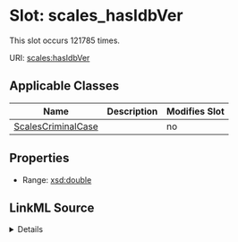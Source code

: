 

# Slot: scales_hasIdbVer




This slot occurs 121785 times.


URI: [scales:hasIdbVer](http://schemas.scales-okn.org/rdf/scales#hasIdbVer)



<!-- no inheritance hierarchy -->





## Applicable Classes

| Name | Description | Modifies Slot |
| --- | --- | --- |
| [ScalesCriminalCase](../classes/ScalesCriminalCase.md) |  |  no  |







## Properties

* Range: [xsd:double](http://www.w3.org/2001/XMLSchema#double)







## LinkML Source

<details>

```yaml
name: scales_hasIdbVer
from_schema: okns:scales-kg
rank: 1000
slot_uri: scales:hasIdbVer
alias: scales_hasIdbVer
domain_of:
- scales_CriminalCase
range: double

```
</details>